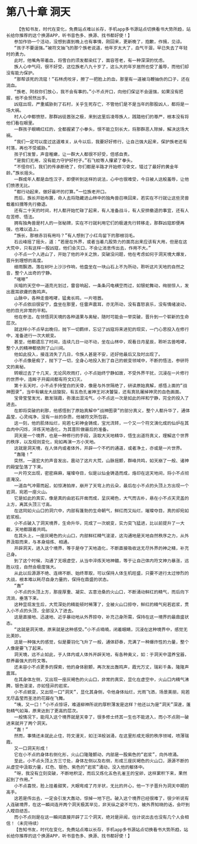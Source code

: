 # 第八十章 洞天
        【告知书友，时代在变化，免费站点难以长存，手机app多书源站点切换看书大势所趋，站长给你推荐的这个换源APP，听书音色多、换源、找书都好使！】
       参加作协一个活动，没想到直到晚上也有事情，刚回来，更新晚了，抱歉，作揖，见谅。
       “孩子不要逞强。”被符文抽飞的那个族老说道，他年岁太大了，血气干涸，早已失去了年轻时的勇力。
       此时，他嘴角带着血，将雪白的须发都染红了，面容苍老，有一种深深的忧虑。
       族人心中气闷，很不好受，这位族老八九十岁了，这么大的年岁居然也受了羞辱，而他们却没有能力保护。
       “那帮该死的流寇！”石林虎咬牙，擦了一把脸上的血，那里有一道被马鞭抽伤的口子，还在淌血。
       “族老、阿叔你们放心，我不会有事的。”小不点开口，向他们保证不会逞强，如果没有把握，他不会贸然出手。
       凶寇出现，严重威胁到了石村，关乎生死存亡，不管他们是不是当年的那股凶人，都将是一场大祸。
       村人心中都愤怒，那群凶徒嚣张之极，来到这里后凌辱族人，践踏他们的尊严，根本没有将他们看在眼里。
       一群孩子眼睛红红的，全都握紧了小拳头，恨不能立刻长大，将那群恶人除掉，解决这场大祸。
       “我们一定可以度过这道难关，从今以后，我要好好修行，让自己强大起来，保护族老还有村落，再也不受威胁。”
       孩子们发誓，声音稚嫩，让一群大人都很不好受，倍感自责。
       “是我们无用，没有能力守护好村子。”石飞蛟等人攥紧了拳头。
       “不怪你们，我们的传承断绝了，你们都是半路才开始修习骨文，错过了最好的黄金年龄。”族长摇头。
       一群成年人都是血性汉子，即便听到这样的说法，心中也很难受，今日被人这般羞辱，让他们愤懑无比。
       “都行动起来，做好最坏的打算。”一位族老开口。
       而后，族长开始布置，命人去将隐藏进山林中的独角兽召唤回来，若实在不行就让这些灵兽载着妇孺等先行撤退。
       还有二十天的时间，村人都开始忙碌了起来，有人准备战斗，有人安排撤退的事宜，还有人在苦修、悟法。
       拥有独角兽是村人的一张秘牌，实在不行就利用它们的极速先行转移走，那群凶寇即便再强，也难以追上。
       “族长，那根赤羽有用吗？”有人想到了小红鸟留下的那根羽毛。
       石云峰摇了摇头，道：“若是在外界，或者当着几股势力的面亮出来应该有大用，但是在这大荒中，只有这样一股凶寇，他们会灭口，不会让消息传出去，作用不大。”
       小不点一个人进山了，开始了他的冲关之旅，突破没问题，他在考虑如何于洞天境大爆发，晋升到理想的高度。
       细雨飘洒，落在树叶上沙沙作响，他盘坐在一块山石上不为所动，聆听这片天地的自然之音，整个人出奇的宁静。
       “喀嚓”
       灰暗的天空中一道亮光划过，雷音响起，一条条闪电横空而过，如银蛇舞动，绚丽惊人，发出震耳欲聋的轰鸣声。
       山脉中，各种走兽咆哮，猛禽长鸣，一片喧嚣。
       小不点依旧很安宁，盘坐在那里，任雷声震耳，亦无所动，没有喜怒哀乐，没有情绪波动，他的目光非常的平和。
       他在参法，在领悟洞天境的各种道果与奥秘，随时可能会一举突破，晋升到一个崭新的生命层次。
       就这样小不点早出晚归，抛下一切羁绊，忘记了凶寇将来进犯的现实，一门心思投入在修行中，准备进行一次大蜕变。
       甚至，他都遗忘了时间，连续几日一动不动，坐在山林中，观看日月星辰，聆听古兽咆哮，整个人的精神都依附了山川间。
       他如此投入，接连消失了几日，令族人甚是不安，还好他最后又及时出现了。
       小不点像是痴了，抛下了一切，全身心地投入到了自己的蜕变领域中，不断的悟法，参研符文的奥秘。
       转眼过去了十几天，无论风吹雨打，小不点始终宁静如故，不受外界干扰，沉浸在一片修行的世界中，连眸子开阖间都有符文幻灭。
       第十五天时，小不点手持莹白的天骨，像是与外世隔绝了，研读原始真解，感悟上面的“战神图录”，当中有螭龙大战狻猊，有五色孔雀神王对决饕餮，还有真犼屠掉神灵的血色画面。
       宝骨莹莹发光，散发瑞霞，弥漫出混沌气，小不点这一次是如此的祥和宁静，完全的投入了进去。
       在即将突破的刹那，他感悟到了原始真解中“战神图录”的部分真义，整个人都升华了，通体晶莹，心灵纯净，没有一丝的杂质，他被符文所包容。
       这一刻，他的肌体灿烂，宛若七彩神金铸成，宝光流转，一个又一个符文演化成的仙炉在其血肉中闪烁，淬炼天地造化，为其晋阶做最后的准备。
       洞天是一个境界，也是一种修行的手段，汲取大天地精华，悟生出道符真义，理解这个世界的秩序，以及规则变化，宛如再演一方小天地。
       这就是洞天境，在人体内或者体外，开辟一个不朽的通道，或者净土，亦或是一片世界。
       “轰隆！”
       突然，一道宏大的声音发出，震动了这片大荒，山脉摇颤，群峰共鸣，如天崩了一般、诸神的殿堂坠落了下来。
       一片符文出现，密密麻麻，璀璨夺目，似是以仙金铸造而成，烙印在这天地间，将小不点彻底淹没。
       一道血气冲霄而起，如惊涛拍岸，崩开了天穹上的云朵，最后在小不点的头顶上方出现一个岩洞，宛若一座火山。
       它是如此的真实，像是真的由岩石开凿而成，呈灰褐色，大气而古朴，悬在小不点天灵盖的上方，离其头顶三寸高。
       在这同如火山口的洞穴中，内部有蓬勃的生命朝气，鲜红而又灿烂，璀璨夺目，真的却宛如岩浆般。
       小不点破入了洞天境界，生命升华，完成了一次蜕变，实力突飞猛进，比以前提升了一大截，天地都跟着共鸣。
       在其头上，一座灰褐色的火山口，内部鲜红精气滚滚，这沟通地是天地自然秩序之力，从外界汲取而来，与本身熔炼、相通。
       开辟洞天，进入这个境界，等于是夺了天地造化，不断直接吸收这无尽外界的神之精，补充己身。
       到了这个时候，沟通了无垠虚空，从当中淬炼天地神髓，等于让自己体内符文神力暴涨，远胜以往，自然会极度强大。
       从此以后源源不绝、连绵不断、始终萃取，可以保持人体生机旺盛，只要不进行太过惨烈的大战，根本难以耗尽自身力量的，保持在鼎盛的状态。
       “轰”
       小不点的头顶上方，那座厚重、凝实、古意沧桑的火山口，不断涌动鲜红的精气，而后向下流淌，垂落下来。
       这种显现发生后，大荒深处的精能顿时稀薄了，全被火山口掠夺，鲜红的精气宛若岩浆，贯入小不点的头顶，全部没入了进去。
       这是直接地、迅速地、近乎暴动地从外界掠夺，补充己身所需，保持在这一境界的最鼎盛状态。
       “这就是洞天境，原来就是这种感受。”小不点喃喃，闭着眼睛，沉浸在这种境界中，感觉无比美妙。
       这是一种强大的感觉，似是要羽化飞升了一般，通体舒泰，充满了一种爆炸性的力量，整个人像是要飞了起来。
       洞天境，远不止如此，于人体内或人体外开辟天地，有各种奥义，如：于洞天中温养宝器，祭养最强大的符文等。
       还未容小不点更多的探索，他的身体剧颤，再次发出轰鸣声，霞光万丈，瑞彩千条，隆隆声震耳。
       在其身体左侧，又出现一座灰褐色的火山口，非常的真实，显化在虚空中，火山口内精气沸腾，银色滚滚，亦如怪异的岩浆。
       小不点蜕变，又出现一口“洞天”，显化其身侧，令他身体灿烂，光雨飞洒，场景美丽，宛若无尽晶莹而圣洁的花瓣在飞舞。
       “咦，又一口！”小不点惊讶，难道柳神所说的厚积薄发是这样？他还以为是“洞天”深邃，蓬勃精气如海，原来达到了更高的层次。
       一般情况下，能闯入这个境界就是天幸了，很多修士终其一生也不能进入，而小不点刚一破进来就开了两个洞天。
       “轰！”
       然而，事情还未就此止住，符文漫天，如汪洋般汹涌，在这里形成无垠的秩序领域，喷薄瑞霞。
       又一口洞天形成！
       它在小不点的身体右侧化形，火山口隆隆颤动，内部是一股紫色的“岩浆”，向外喷涌。
       至此，小不点头顶上方三寸处，身体左侧以及右侧，形成三座灰褐色的火山口，源源不断的从虚空中汲取力量，红色、银色、紫色的“岩浆”涌动，没入他的躯体中。
       “呀，我没有立刻突破，不断地积淀，而后又炼化五色孔雀王的宝卵，这样累积下来，果然起到了作用。”
       小不点喜悦，脸上挂着甜笑，大眼弯成了月牙状，无比的开心，他一下子晋升为洞天中期的高手。
       这若是传出去，一定会引发大轰动，惊掉一地下巴。破入这个境界已经很难了，很少听说有人连破境界，在这一瞬间连开两个洞天极其罕见，非天纵之姿不可为，被外界知晓的话，会吓到人瞠目结舌。
       而小不点则是在这一瞬间直接开辟了三个洞天，绝对是异闻，估计说出去也没有几个人会相信！（未完待续）
       【告知书友，时代在变化，免费站点难以长存，手机app多书源站点切换看书大势所趋，站长给你推荐的这个换源APP，听书音色多、换源、找书都好使！】